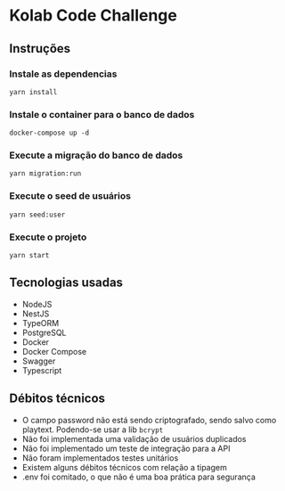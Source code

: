 # Kolab Code Challenge

## Instruções
### Instale as dependencias
```
yarn install
```

### Instale o container para o banco de dados
```
docker-compose up -d
```

### Execute a migração do banco de dados
```
yarn migration:run
```

### Execute o seed de usuários
```
yarn seed:user
```

### Execute o projeto
```
yarn start
```

## Tecnologias usadas
- NodeJS
- NestJS
- TypeORM
- PostgreSQL
- Docker
- Docker Compose
- Swagger
- Typescript

## Débitos técnicos
- O campo password não está sendo criptografado, sendo salvo como playtext. Podendo-se usar a lib <code>bcrypt</code>
- Não foi implementada uma validação de usuários duplicados
- Não foi implementado um teste de integração para a API
- Não foram implementados testes unitários
- Existem alguns débitos técnicos com relação a tipagem
- .env foi comitado, o que não é uma boa prática para segurança